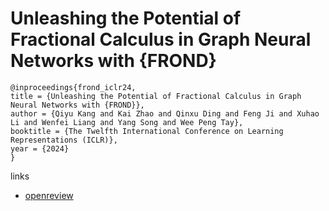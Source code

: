 # Unleashing the Potential of Fractional Calculus in Graph Neural Networks with {FROND}

```
@inproceedings{frond_iclr24,
title = {Unleashing the Potential of Fractional Calculus in Graph Neural Networks with {FROND}},
author = {Qiyu Kang and Kai Zhao and Qinxu Ding and Feng Ji and Xuhao Li and Wenfei Liang and Yang Song and Wee Peng Tay},
booktitle = {The Twelfth International Conference on Learning Representations (ICLR)},
year = {2024}
}
```

links
- [openreview](https://openreview.net/forum?id=wcka3bd7P4)
